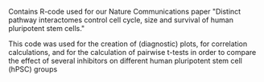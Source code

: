 
Contains R-code used for our Nature Communications paper "Distinct pathway interactomes control cell
cycle, size and survival of human pluripotent stem cells." 

This code was used for the creation of (diagnostic) plots, for correlation calculations, and for the calculation of pairwise t-tests in order to compare the effect of several inhibitors on different human pluripotent stem cell (hPSC) groups
